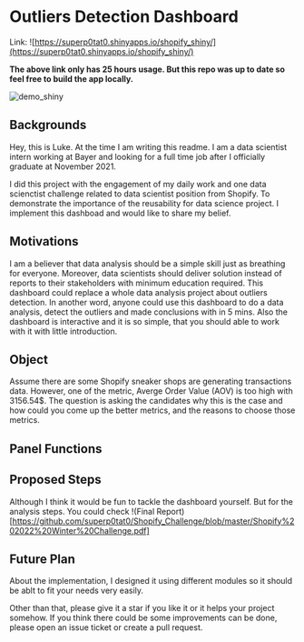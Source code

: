 # Outliers Detection Dashboard

Link: ![https://superp0tat0.shinyapps.io/shopify_shiny/](https://superp0tat0.shinyapps.io/shopify_shiny/)

**The above link only has 25 hours usage. But this repo was up to date so feel free to build the app locally.**

![demo_shiny](https://raw.githubusercontent.com/superp0tat0/superp0tat0.github.io/master/files_posts/project_shiny.png)

## Backgrounds

Hey, this is Luke. At the time I am writing this readme. I am a data scientist intern working at Bayer and looking for a full time job after I officially graduate at November 2021.

I did this project with the engagement of my daily work and one data scienctist challenge related to data scientist position from Shopify. To demonstrate the importance of the reusability for data science project. I implement this dashboad and would like to share my belief.

## Motivations

I am a believer that data analysis should be a simple skill just as breathing for everyone. Moreover, data scientists should deliver solution instead of reports to their stakeholders with minimum education required.
This dashboard could replace a whole data analysis project about outliers detection. In another word, anyone could use this dashboard to do a data analysis, detect the outliers and made conclusions with in 5 mins. Also the dashboard is interactive and it is so simple, that you should able to work with it with little introduction.

## Object

Assume there are some Shopify sneaker shops are generating transactions data. However, one of the metric, Averge Order Value (AOV) is too high with 3156.54$. The question is asking the candidates why this is the case and how could you come up the better metrics, and the reasons to choose those metrics.

## Panel Functions

## Proposed Steps

Although I think it would be fun to tackle the dashboard yourself. But for the analysis steps. You could check
!(Final Report)[https://github.com/superp0tat0/Shopify_Challenge/blob/master/Shopify%202022%20Winter%20Challenge.pdf]

## Future Plan

About the implementation, I designed it using different modules so it should be ablt to fit your needs very easily.

Other than that, please give it a star if you like it or it helps your project somehow. If you think there could be some improvements can be done, please open an issue ticket or create a pull request.
